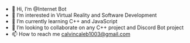 - 👋 Hi, I’m @Internet Bot
- 👀 I’m interested in Virtual Reality and Software Development
- 🌱 I’m currently learning C++ and JavaScript
- 💞️ I’m looking to collaborate on any C++ project and Discord Bot project
- 📫 How to reach me calvincaleb1003@gmail.com

<!---
Gambere-Senpai/Gambere-Senpai is a ✨ special ✨ repository because its `README.md` (this file) appears on your GitHub profile.
You can click the Preview link to take a look at your changes.
--->
